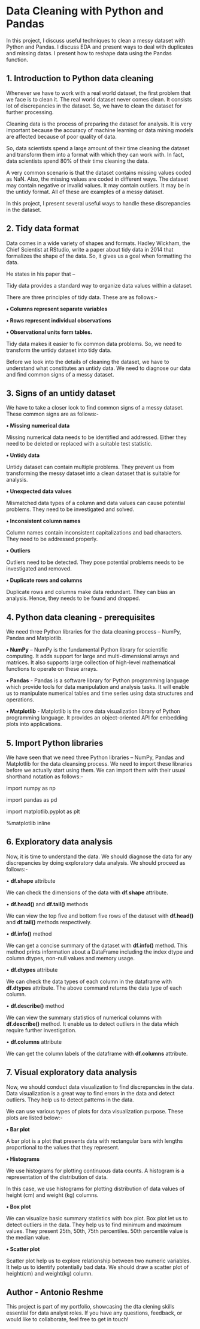 # Data Cleaning with Python and Pandas

In this project, I discuss useful techniques to clean a messy dataset with Python and Pandas. I discuss EDA and present ways to deal with duplicates and missing datas. I present how to reshape data using the Pandas function.

## 1. Introduction to Python data cleaning

Whenever we have to work with a real world dataset, the first problem that we face is to clean it. The real world dataset never comes clean. It consists lot of discrepancies in the dataset. So, we have to clean the dataset for further processing.

Cleaning data is the process of preparing the dataset for analysis. It is very important because the accuracy of machine learning or data mining models are affected because of poor quality of data.

So, data scientists spend a large amount of their time cleaning the dataset and transform them into a format with which they can work with. In fact, data scientists spend 80% of their time cleaning the data.

A very common scenario is that the dataset contains missing values coded as NaN. Also, the missing values are coded in different ways. The dataset may contain negative or invalid values. It may contain outliers. It may be in the untidy format. All of these are examples of a messy dataset.

In this project, I present several useful ways to handle these discrepancies in the dataset.

## 2. Tidy data format
Data comes in a wide variety of shapes and formats. Hadley Wickham, the Chief Scientist at RStudio, write a paper about tidy data in 2014 that formalizes the shape of the data. So, it gives us a goal when formatting the data.

He states in his paper that –

Tidy data provides a standard way to organize data values within a dataset.

There are three principles of tidy data. These are as follows:-

**• Columns represent separate variables**

**• Rows represent individual observations**

**• Observational units form tables.**

Tidy data makes it easier to fix common data problems. So, we need to transform the untidy dataset into tidy data.

Before we look into the details of cleaning the dataset, we have to understand what constitutes an untidy data. We need to diagnose our data and find common signs of a messy dataset.

## 3. Signs of an untidy dataset

We have to take a closer look to find common signs of a messy dataset. These common signs are as follows:-

**• Missing numerical data**

Missing numerical data needs to be identified and addressed. Either they need to be deleted or replaced with a suitable test statistic.

**• Untidy data**

Untidy dataset can contain multiple problems. They prevent us from transforming the messy dataset into a clean dataset that is suitable for analysis.

**• Unexpected data values**

Mismatched data types of a column and data values can cause potential problems. They need to be investigated and solved.

**• Inconsistent column names**

Column names contain inconsistent capitalizations and bad characters. They need to be addressed properly.

**• Outliers**

Outliers need to be detected. They pose potential problems needs to be investigated and removed.

**• Duplicate rows and columns**

Duplicate rows and columns make data redundant. They can bias an analysis. Hence, they needs to be found and dropped.

## 4. Python data cleaning - prerequisites

We need three Python libraries for the data cleaning process – NumPy, Pandas and Matplotlib.

**• NumPy** – NumPy is the fundamental Python library for scientific computing. It adds support for large and multi-dimensional arrays and matrices. It also supports large collection of high-level mathematical functions to operate on these arrays.

**• Pandas** - Pandas is a software library for Python programming language which provide tools for data manipulation and analysis tasks. It will enable us to manipulate numerical tables and time series using data structures and operations.

**• Matplotlib** - Matplotlib is the core data visualization library of Python programming language. It provides an object-oriented API for embedding plots into applications.

## 5. Import Python libraries

We have seen that we need three Python libraries – NumPy, Pandas and Matplotlib for the data cleansing process. We need to import these libraries before we actually start using them. We can import them with their usual shorthand notation as follows:-

import numpy as np

import pandas as pd

import matplotlib.pyplot as plt

%matplotlib inline

## 6. Exploratory data analysis
Now, it is time to understand the data. We should diagnose the data for any discrepancies by doing exploratory data analysis. We should proceed as follows:-

• **df.shape** attribute

We can check the dimensions of the data with **df.shape** attribute.

• **df.head()** and **df.tail()** methods

We can view the top five and bottom five rows of the dataset with **df.head()** and **df.tail()** methods respectively.

• **df.info()** method

We can get a concise summary of the dataset with **df.info()** method. This method prints information about a DataFrame including the index dtype and column dtypes, non-null values and memory usage.

• **df.dtypes** attribute

We can check the data types of each column in the dataframe with **df.dtypes** attribute. The above command returns the data type of each column.

• **df.describe()** method

We can view the summary statistics of numerical columns with **df.describe()** method. It enable us to detect outliers in the data which require further investigation.

• **df.columns** attribute

We can get the column labels of the dataframe with **df.columns** attribute.

## 7. Visual exploratory data analysis

Now, we should conduct data visualization to find discrepancies in the data. Data visualization is a great way to find errors in the data and detect outliers. They help us to detect patterns in the data.

We can use various types of plots for data visualization purpose. These plots are listed below:-

**• Bar plot**

A bar plot is a plot that presents data with rectangular bars with lengths proportional to the values that they represent.

**• Histograms**

We use histograms for plotting continuous data counts. A histogram is a representation of the distribution of data.

In this case, we use histograms for plotting distribution of data values of height (cm) and weight (kg) columns.

**• Box plot**

We can visualize basic summary statistics with box plot. Box plot let us to detect outliers in the data. They help us to find minimum and maximum values. They present 25th, 50th, 75th percentiles. 50th percentile value is the median value.

**• Scatter plot**

Scatter plot help us to explore relationship between two numeric variables. It help us to identify potentially bad data. We should draw a scatter plot of height(cm) and weight(kg) column.

## Author - Antonio Reshme

This project is part of my portfolio, showcasing the dta clening skills essential for data analyst roles. If you have any questions, feedback, or would like to collaborate, feel free to get in touch!
